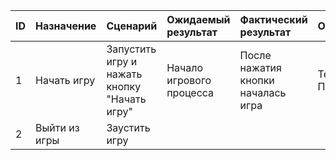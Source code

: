 ID | Назначение | Сценарий | Ожидаемый результат | Фактический результат | Оценка
|:---|:---|:---|:---|:---|:---|
1 | Начать игру | Запустить игру и нажать кнопку "Начать игру" | Начало игрового процесса | После нажатия кнопки началась игра | Тест Пройден
2 | Выйти из игры | Заустить игру 
